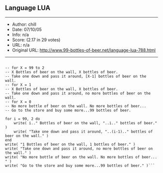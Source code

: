 
## Language LUA ##
---
- Author: chill
- Date: 07/10/05
- Info: n/a
- Score:  (2.17 in 29 votes)
- URL: n/a
- Original URL: http://www.99-bottles-of-beer.net/language-lua-788.html
---

```--LUA 5.x by CHILL CODE

-- for X = 99 to 2
-- X Bottles of beer on the wall, X bottles of beer.
-- Take one down and pass it around, [X-1] bottles of beer on the wall.
-- for X = 1
-- X Bottles of beer on the wall, X bottles of beer.
-- Take one down and pass it around, no more bottles of beer on the wall.
-- for X = 0
-- No more bottle of beer on the wall. No more bottles of beer... 
-- Go to the store and buy some more...99 bottles of beer.

for i = 99, 2 do
	write( i.." Bottles of beer on the wall, "..i.." bottles of beer." )
	write( "Take one down and pass it around, "..(i-1).." bottles of beer on the wall." )
end
write( "1 Bottles of beer on the wall, 1 bottles of beer." )
write( "Take one down and pass it around, no more bottles of beer on the wall." )
write( "No more bottle of beer on the wall. No more bottles of beer... " )
write( "Go to the store and buy some more...99 bottles of beer." )```